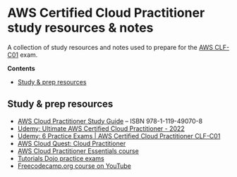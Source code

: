# AWS Certified Cloud Practitioner study resources & notes

A collection of study resources and notes used to prepare for the [AWS CLF-C01](https://aws.amazon.com/certification/certified-cloud-practitioner/) exam.

**Contents**

- [Study & prep resources](#study--prep-resources)

## Study & prep resources

- [AWS Cloud Practitioner Study Guide](https://www.amazon.com/gp/product/1119490707/ref=ppx_yo_dt_b_search_asin_title?ie=UTF8&psc=1) – ISBN 978-1-119-49070-8
- [Udemy: Ultimate AWS Certified Cloud Practitioner - 2022](https://www.udemy.com/course/aws-certified-cloud-practitioner-new/)
- [Udemy: 6 Practice Exams | AWS Certified Cloud Practitioner CLF-C01](https://www.udemy.com/course/practice-exams-aws-certified-cloud-practitioner/)
- [AWS Cloud Quest: Cloud Practitioner](https://explore.skillbuilder.aws/learn/course/11458/play/43047/system-requirements)
- [AWS Cloud Practitioner Essentials course](https://aws.amazon.com/training/digital/aws-cloud-practitioner-essentials/)
- [Tutorials Dojo practice exams](https://portal.tutorialsdojo.com/courses/aws-certified-cloud-practitioner-practice-exams/)
- [Freecodecamp.org course on YouTube](https://youtu.be/SOTamWNgDKc0)

